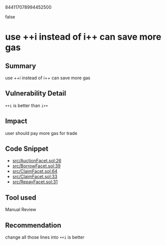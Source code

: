 844117078994452500

false

# use ++i instead of i++ can save more gas

## Summary
use ++i instead of i++ can save more gas 
## Vulnerability Detail
 `++i` is better than `i++`
## Impact
user should pay more gas for trade
## Code Snippet
- [src/AuctionFacet.sol:26](https://github.com/sherlock-audit/2023-02-kairos/blob/main/kairos-contracts/src/AuctionFacet.sol#L26)
- [src/BorrowFacet.sol:39](https://github.com/sherlock-audit/2023-02-kairos/blob/main/kairos-contracts/src/BorrowFacet.sol#L39)
- [src/ClaimFacet.sol:64](https://github.com/sherlock-audit/2023-02-kairos/blob/main/kairos-contracts/src/ClaimFacet.sol#L33)
- [src/ClaimFacet.sol:33](https://github.com/sherlock-audit/2023-02-kairos/blob/main/kairos-contracts/src/ClaimFacet.sol#L64)
- [src/RepayFacet.sol:31](https://github.com/sherlock-audit/2023-02-kairos/blob/main/kairos-contracts/src/RepayFacet.sol#L31)
## Tool used

Manual Review

## Recommendation
change all those lines into `++i` is better
